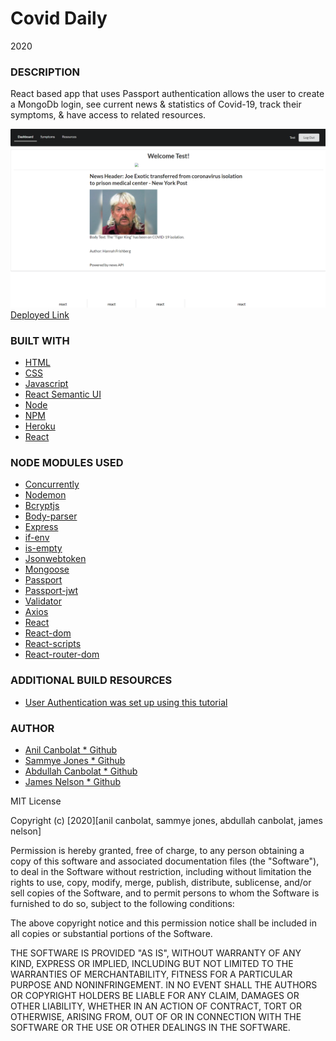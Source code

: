 # Covid Daily

2020

### DESCRIPTION

React based app that uses Passport authentication allows the user to create a MongoDb login, see current news & statistics of Covid-19, track their symptoms, & have access to related resources.

![Example profile](./client/public/example.png)
[Deployed Link]()

### BUILT WITH

- [HTML](https://html.com/)
- [CSS](https://www.w3schools.com/css/)
- [Javascript](https://www.javascript.com/)
- [React Semantic UI](https://react.semantic-ui.com/)
- [Node](https://nodejs.org/en/)
- [NPM](https://www.npmjs.com/)
- [Heroku](https://www.heroku.com/)
- [React](https://reactjs.org/)

### NODE MODULES USED

- [Concurrently](https://www.npmjs.com/package/concurrently)
- [Nodemon](https://www.npmjs.com/package/nodemon)
- [Bcryptjs](https://www.npmjs.com/package/bcryptjs)
- [Body-parser](https://www.npmjs.com/package/body-parser)
- [Express](https://www.npmjs.com/package/express)
- [if-env](https://www.npmjs.com/package/if-env)
- [is-empty](https://www.npmjs.com/package/is-empty)
- [Jsonwebtoken](https://www.npmjs.com/package/jsonwebtoken)
- [Mongoose](https://www.npmjs.com/package/mongoose)
- [Passport](https://www.npmjs.com/package/passport)
- [Passport-jwt](https://www.npmjs.com/package/passport-jwt)
- [Validator](https://www.npmjs.com/package/validator)
- [Axios](https://www.npmjs.com/package/axios)
- [React](https://www.npmjs.com/package/react)
- [React-dom](https://www.npmjs.com/package/react-dom)
- [React-scripts](https://www.npmjs.com/package/react-scripts)
- [React-router-dom](https://www.npmjs.com/package/react-router-dom)

### ADDITIONAL BUILD RESOURCES

- [User Authentication was set up using this tutorial](https://blog.bitsrc.io/build-a-login-auth-app-with-mern-stack-part-1-c405048e3669)

### AUTHOR

- [Anil Canbolat \* Github](https://github.com/Anil1992-rgb)
- [Sammye Jones \* Github](https://github.com/SurrealSam)
- [Abdullah Canbolat \* Github](https://github.com/tcanbolat)
- [James Nelson \* Github](https://github.com/alpinelife37)

MIT License

Copyright (c) [2020][anil canbolat, sammye jones, abdullah canbolat, james nelson]

Permission is hereby granted, free of charge, to any person obtaining a copy
of this software and associated documentation files (the "Software"), to deal
in the Software without restriction, including without limitation the rights
to use, copy, modify, merge, publish, distribute, sublicense, and/or sell
copies of the Software, and to permit persons to whom the Software is
furnished to do so, subject to the following conditions:

The above copyright notice and this permission notice shall be included in all
copies or substantial portions of the Software.

THE SOFTWARE IS PROVIDED "AS IS", WITHOUT WARRANTY OF ANY KIND, EXPRESS OR
IMPLIED, INCLUDING BUT NOT LIMITED TO THE WARRANTIES OF MERCHANTABILITY,
FITNESS FOR A PARTICULAR PURPOSE AND NONINFRINGEMENT. IN NO EVENT SHALL THE
AUTHORS OR COPYRIGHT HOLDERS BE LIABLE FOR ANY CLAIM, DAMAGES OR OTHER
LIABILITY, WHETHER IN AN ACTION OF CONTRACT, TORT OR OTHERWISE, ARISING FROM,
OUT OF OR IN CONNECTION WITH THE SOFTWARE OR THE USE OR OTHER DEALINGS IN THE
SOFTWARE.
